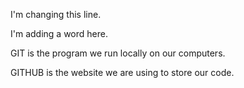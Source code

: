I'm changing this line.

I'm adding a word here.

GIT is the program we run locally on our computers.

GITHUB is the website we are using to store our code.
